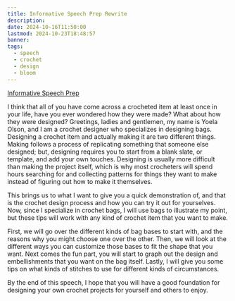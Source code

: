 ```yaml
---
title: Informative Speech Prep Rewrite
description: 
date: 2024-10-16T11:50:00
lastmod: 2024-10-23T18:48:57
banner: 
tags:
  - speech
  - crochet
  - design
  - bloom
---
```

[Informative Speech Prep](./Informative%20Speech%20Prep.md)  
  
I think that all of you have come across a crocheted item at least once in your life, have you ever wondered how they were made? What about how they were designed? Greetings, ladies and gentlemen, my name is Yoela Olson, and I am a crochet designer who specializes in designing bags. Designing a crochet item and actually making it are two different things. Making follows a process of replicating something that someone else designed; but, designing requires you to start from a blank slate, or template, and add your own touches. Designing is usually more difficult than making the project itself, which is why most crocheters will spend hours searching for and collecting patterns for things they want to make instead of figuring out how to make it themselves.  
  
This brings us to what I want to give you a quick demonstration of, and that is the crochet design process and how you can try it out for yourselves. Now, since I specialize in crochet bags, I will use bags to illustrate my point, but these tips will work with any kind of crochet item that you want to make.  
  
First, we will go over the different kinds of bag bases to start with, and the reasons why you might choose one over the other. Then, we will look at the different ways you can customize those bases to fit the shape that you want. Next comes the fun part, you will start to graph out the design and embellishments that you want on the bag itself. Lastly, I will give you some tips on what kinds of stitches to use for different kinds of circumstances.  
  
By the end of this speech, I hope that you will have a good foundation for designing your own crochet projects for yourself and others to enjoy.  
